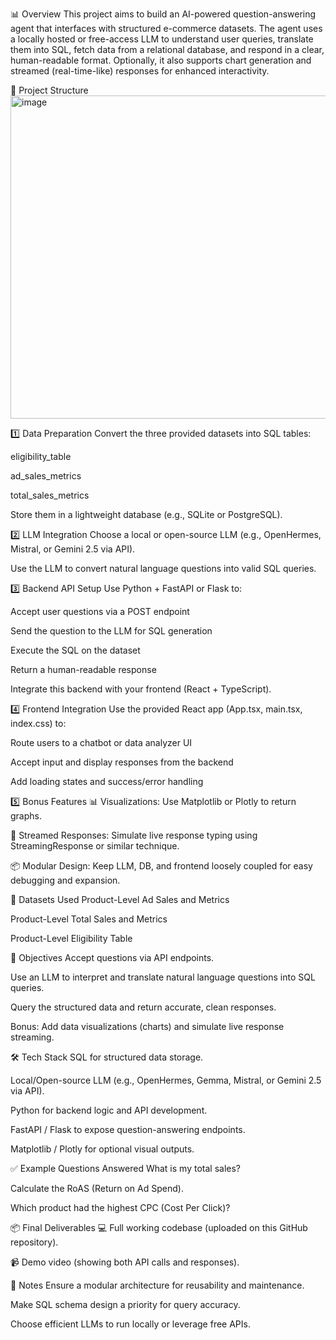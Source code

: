 📊 Overview
This project aims to build an AI-powered question-answering agent that interfaces with structured e-commerce datasets. The agent uses a locally hosted or free-access LLM to understand user queries, translate them into SQL, fetch data from a relational database, and respond in a clear, human-readable format. Optionally, it also supports chart generation and streamed (real-time-like) responses for enhanced interactivity.

📁 Project Structure
<img width="835" height="517" alt="image" src="https://github.com/user-attachments/assets/06fd0f21-f3f2-4ff2-99a8-3b5ad91a82d2" />


1️⃣ Data Preparation
Convert the three provided datasets into SQL tables:

eligibility_table

ad_sales_metrics

total_sales_metrics

Store them in a lightweight database (e.g., SQLite or PostgreSQL).

2️⃣ LLM Integration
Choose a local or open-source LLM (e.g., OpenHermes, Mistral, or Gemini 2.5 via API).

Use the LLM to convert natural language questions into valid SQL queries.

3️⃣ Backend API Setup
Use Python + FastAPI or Flask to:

Accept user questions via a POST endpoint

Send the question to the LLM for SQL generation

Execute the SQL on the dataset

Return a human-readable response

Integrate this backend with your frontend (React + TypeScript).

4️⃣ Frontend Integration
Use the provided React app (App.tsx, main.tsx, index.css) to:

Route users to a chatbot or data analyzer UI

Accept input and display responses from the backend

Add loading states and success/error handling

5️⃣ Bonus Features
📊 Visualizations: Use Matplotlib or Plotly to return graphs.

🔴 Streamed Responses: Simulate live response typing using StreamingResponse or similar technique.

📦 Modular Design: Keep LLM, DB, and frontend loosely coupled for easy debugging and expansion.


📂 Datasets Used
Product-Level Ad Sales and Metrics

Product-Level Total Sales and Metrics

Product-Level Eligibility Table

🎯 Objectives
Accept questions via API endpoints.

Use an LLM to interpret and translate natural language questions into SQL queries.

Query the structured data and return accurate, clean responses.

Bonus: Add data visualizations (charts) and simulate live response streaming.

🛠️ Tech Stack
SQL for structured data storage.

Local/Open-source LLM (e.g., OpenHermes, Gemma, Mistral, or Gemini 2.5 via API).

Python for backend logic and API development.

FastAPI / Flask to expose question-answering endpoints.

Matplotlib / Plotly for optional visual outputs.

✅ Example Questions Answered
What is my total sales?

Calculate the RoAS (Return on Ad Spend).

Which product had the highest CPC (Cost Per Click)?

📦 Final Deliverables
💻 Full working codebase (uploaded on this GitHub repository).

📹 Demo video (showing both API calls and responses).

📝 Notes
Ensure a modular architecture for reusability and maintenance.

Make SQL schema design a priority for query accuracy.

Choose efficient LLMs to run locally or leverage free APIs.
